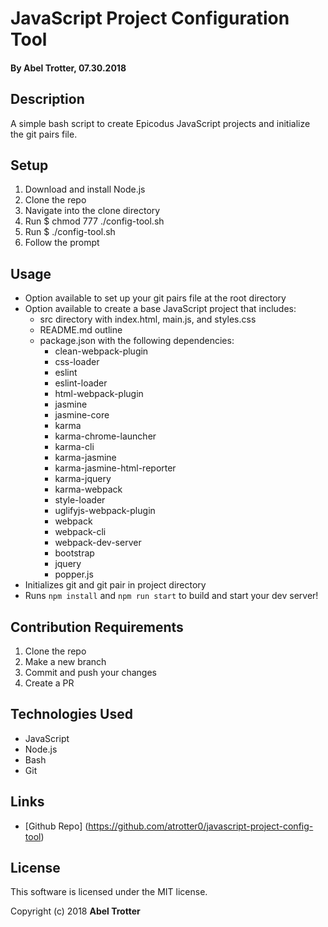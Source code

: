 # JavaScript Project Configuration Tool

#### By Abel Trotter, 07.30.2018

## Description

A simple bash script to create Epicodus JavaScript projects and initialize the git pairs file.

## Setup

1. Download and install Node.js
1. Clone the repo
1. Navigate into the clone directory
1. Run $ chmod 777 ./config-tool.sh
1. Run $ ./config-tool.sh
1. Follow the prompt


## Usage

* Option available to set up your git pairs file at the root directory
* Option available to create a base JavaScript project that includes:
  * src directory with index.html, main.js, and styles.css
  * README.md outline
  * package.json with the following dependencies:
    * clean-webpack-plugin
    * css-loader
    * eslint
    * eslint-loader
    * html-webpack-plugin
    * jasmine
    * jasmine-core
    * karma
    * karma-chrome-launcher
    * karma-cli
    * karma-jasmine
    * karma-jasmine-html-reporter
    * karma-jquery
    * karma-webpack
    * style-loader
    * uglifyjs-webpack-plugin
    * webpack
    * webpack-cli
    * webpack-dev-server
    * bootstrap
    * jquery
    * popper.js
* Initializes git and git pair in project directory
* Runs `npm install` and `npm run start` to build and start your dev server!

## Contribution Requirements

1. Clone the repo
1. Make a new branch
1. Commit and push your changes
1. Create a PR

## Technologies Used

* JavaScript
* Node.js
* Bash
* Git

## Links

* [Github Repo] (https://github.com/atrotter0/javascript-project-config-tool)

## License

This software is licensed under the MIT license.

Copyright (c) 2018 **Abel Trotter**